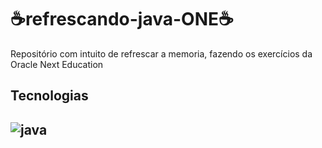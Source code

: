 <h1>☕refrescando-java-ONE☕</h1>
<p>Repositório com intuito de refrescar a memoria, fazendo os exercícios da Oracle Next Education</p>
<h2>Tecnologias<h2>
<img align="center" alt="java" src="https://img.shields.io/badge/Java-ED8B00?style=for-the-badge&logo=openjdk&logoColor=white" />
